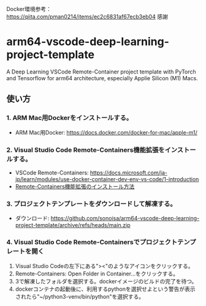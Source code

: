 Docker環境参考：https://qiita.com/pman0214/items/ec2c6831af67ecb3eb04
感謝

# arm64-vscode-deep-learning-project-template
A Deep Learning VSCode Remote-Container project template with PyTorch and Tensorflow for arm64 architecture, especially Applie Silicon (M1) Macs.


## 使い方

### 1. ARM Mac用Dockerをインストールする。

- ARM Mac用Docker: https://docs.docker.com/docker-for-mac/apple-m1/

### 2. Visual Studio Code Remote-Containers機能拡張をインストールする。

- VSCode Remote-Containers: https://docs.microsoft.com/ja-jp/learn/modules/use-docker-container-dev-env-vs-code/1-introduction
- [Remote-Containers機能拡張のインストール方法](https://qiita.com/sabure500/items/a117b8a1733193be455f)

### 3. プロジェクトテンプレートをダウンロードして解凍する。

- ダウンロード: https://github.com/sonoisa/arm64-vscode-deep-learning-project-template/archive/refs/heads/main.zip

### 4. Visual Studio Code Remote-Containersでプロジェクトテンプレートを開く

1. Visual Studio Codeの左下にある"><"のようなアイコンをクリックする。
2. Remote-Containers: Open Folder in Container...をクリックする。
3. 3で解凍したフォルダを選択する。dockerイメージのビルドの完了を待つ。
4. dockerコンテナの起動後に、利用するpythonを選択せよという警告が表示されたら"~/python3-venv/bin/python"を選択する。
